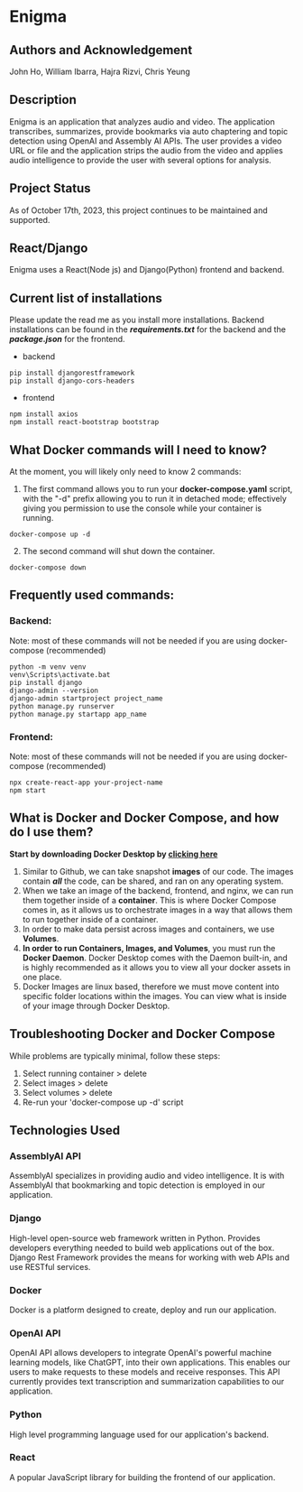 # Enigma 
## Authors and Acknowledgement
John Ho, William Ibarra, Hajra Rizvi, Chris Yeung

## Description 
Enigma is an application that analyzes audio and video. The application transcribes, summarizes, provide bookmarks via auto chaptering and topic detection using OpenAI and Assembly AI APIs. The user provides a video URL or file and the application strips the audio from the video and applies audio intelligence to provide the user with several options for analysis. 

## Project Status 
As of October 17th, 2023, this project continues to be maintained and supported.

## React/Django

Enigma uses a React(Node js) and Django(Python) frontend and backend.

## Current list of installations

Please update the read me as you install more installations. Backend installations can be found in the **_requirements.txt_** for the backend and the **_package.json_** for the frontend.

- backend

```
pip install djangorestframework
pip install django-cors-headers
```

- frontend

```
npm install axios
npm install react-bootstrap bootstrap
```
## What Docker commands will I need to know?

At the moment, you will likely only need to know 2 commands:

1. The first command allows you to run your **docker-compose.yaml** script, with the "-d" prefix allowing you to run it in detached mode; effectively giving you
   permission to use the console while your container is running.

```
docker-compose up -d
```

2. The second command will shut down the container.

```
docker-compose down
```
## Frequently used commands:

### Backend:

Note: most of these commands will not be needed if you are using docker-compose (recommended)

```
python -m venv venv
venv\Scripts\activate.bat
pip install django
django-admin --version
django-admin startproject project_name
python manage.py runserver
python manage.py startapp app_name
```

### Frontend:

Note: most of these commands will not be needed if you are using docker-compose (recommended)

```
npx create-react-app your-project-name
npm start
```

## What is Docker and Docker Compose, and how do I use them?

**Start by downloading Docker Desktop by [clicking here](https://www.docker.com/products/docker-desktop/)**

1. Similar to Github, we can take snapshot **images** of our code. The images contain **_all_** the code, can be shared, and ran on any operating system.
2. When we take an image of the backend, frontend, and nginx, we can run them together inside of a **container**. This is where Docker Compose comes in, as it allows us to orchestrate images in a way that allows them to run together inside of a container.
3. In order to make data persist across images and containers, we use **Volumes**.
4. **In order to run Containers, Images, and Volumes**, you must run the **Docker Daemon**. Docker Desktop comes with the Daemon built-in, and is highly recommended as it allows you to view all your docker assets in one place.
5. Docker Images are linux based, therefore we must move content into specific folder locations within the images. You can view what is inside of your image through Docker Desktop.

## Troubleshooting Docker and Docker Compose

While problems are typically minimal, follow these steps:

1. Select running container > delete
2. Select images > delete
3. Select volumes > delete
4. Re-run your 'docker-compose up -d' script

## Technologies Used 

### AssemblyAI API
AssemblyAI specializes in providing audio and video intelligence. It is with AssemblyAI that bookmarking and topic detection is employed in our application.  

### Django 
High-level open-source web framework written in Python. Provides developers everything needed to build web applications out of the box. Django Rest Framework provides the means for working with web APIs and use RESTful services. 

### Docker
Docker is a platform designed to create, deploy and run our application. 

### OpenAI API
OpenAI API allows developers to integrate OpenAI's powerful machine learning models, like ChatGPT, into their own applications. This enables our users to make requests to these models and receive responses. This API currently provides text transcription and summarization capabilities to our application. 

### Python 
High level programming language used for our application's backend.

### React
A popular JavaScript library for building the frontend of our application. 






